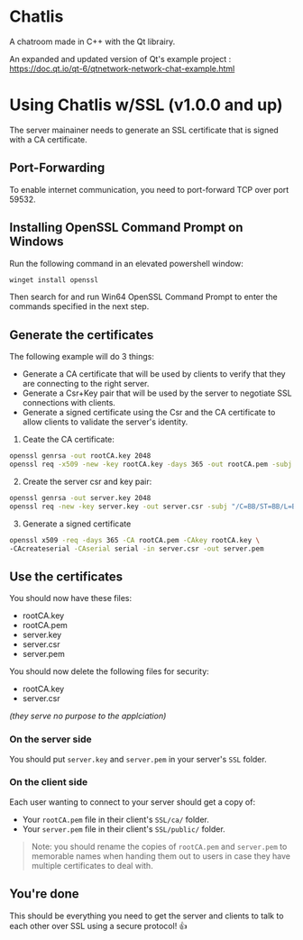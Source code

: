 # Chatlis

A chatroom made in C++ with the Qt librairy.

An expanded and updated version of Qt's example project : https://doc.qt.io/qt-6/qtnetwork-network-chat-example.html

# Using Chatlis w/SSL (v1.0.0 and up)

The server mainainer needs to generate an SSL certificate that is signed with a CA certificate. 

## Port-Forwarding

To enable internet communication, you need to port-forward TCP over port 59532.

## Installing OpenSSL Command Prompt on Windows

Run the following command in an elevated powershell window:

```sh
winget install openssl
```

Then search for and run Win64 OpenSSL Command Prompt to enter the commands specified in the next step.

## Generate the certificates

The following example will do 3 things:

- Generate a CA certificate that will be used by clients to verify that they are connecting to the right server.
- Generate a Csr+Key pair that will be used by the server to negotiate SSL connections with clients.
- Generate a signed certificate using the Csr and the CA certificate to allow clients to validate the server's identity.

1. Ceate the CA certificate:

```sh
openssl genrsa -out rootCA.key 2048
openssl req -x509 -new -key rootCA.key -days 365 -out rootCA.pem -subj "/C=AA/ST=AA/L=AA/O=AA Ltd/OU=AA/CN=AA/emailAddress=aa@aa.com"
```

2. Create the server csr and key pair:

```sh
openssl genrsa -out server.key 2048
openssl req -new -key server.key -out server.csr -subj "/C=BB/ST=BB/L=BB/O=BB Ltd/OU=BB/CN=BB/emailAddress=bb@bb.com"
```

3. Generate a signed certificate

```sh
openssl x509 -req -days 365 -CA rootCA.pem -CAkey rootCA.key \
-CAcreateserial -CAserial serial -in server.csr -out server.pem
```

## Use the certificates

You should now have these files:

- rootCA.key
- rootCA.pem
- server.key
- server.csr
- server.pem

You should now delete the following files for security:
- rootCA.key
- server.csr

*(they serve no purpose to the applciation)*

### On the server side

You should put `server.key` and `server.pem` in your server's `SSL` folder.

### On the client side

Each user wanting to connect to your server should get a copy of:

- Your `rootCA.pem` file in their client's `SSL/ca/` folder.
- Your `server.pem` file in their client's `SSL/public/` folder.

> Note: you should rename the copies of `rootCA.pem` and `server.pem` to memorable names when handing them out to users in case they have multiple certificates to deal with.

## You're done
This should be everything you need to get the server and clients to talk to each other over SSL using a secure protocol! 👍